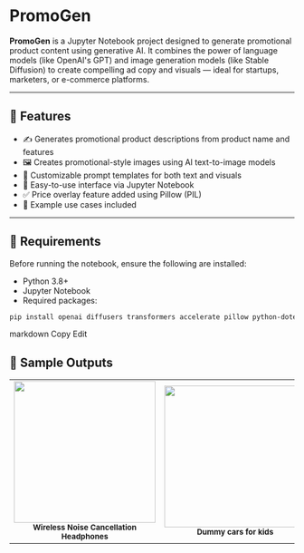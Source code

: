 # PromoGen

**PromoGen** is a Jupyter Notebook project designed to generate promotional product content using generative AI. It combines the power of language models (like OpenAI's GPT) and image generation models (like Stable Diffusion) to create compelling ad copy and visuals — ideal for startups, marketers, or e-commerce platforms.

---

## 🚀 Features

- ✍️ Generates promotional product descriptions from product name and features  
- 🖼️ Creates promotional-style images using AI text-to-image models  
- 💬 Customizable prompt templates for both text and visuals  
- 📓 Easy-to-use interface via Jupyter Notebook  
- ✅ Price overlay feature added using Pillow (PIL)  
- 📌 Example use cases included  

---

## 🧰 Requirements

Before running the notebook, ensure the following are installed:

- Python 3.8+  
- Jupyter Notebook  
- Required packages:

```bash
pip install openai diffusers transformers accelerate pillow python-dotenv
```
markdown
Copy
Edit
## 📸 Sample Outputs

<table>
  <tr>
    <td align="center">
      <img src="https://github.com/user-attachments/assets/7bcc7c02-7f8a-4a5b-b9e2-6da20ce38691" width="250"/>
      <br><sub><b>Wireless Noise Cancellation Headphones</b></sub>
    </td>
    <td align="center">
      <img src="https://github.com/user-attachments/assets/836080e7-df91-4fe5-8f26-8d410ebc6514" width="250"/>
      <br><sub><b>Dummy cars for kids</b></sub>
    </td>
    <td align="center">
      <img src="https://github.com/user-attachments/assets/dd6a2ab3-2626-45e3-8477-f1212de517a9" width="250"/>
      <br><sub><b>4 inches Smart Phone</b></sub>
    </td>
    <td align="center">
      <img src="https://github.com/user-attachments/assets/ce3a2d88-454e-4d35-a6e6-4c4797fc5ef4" width="250"/>
      <br><sub><b>4 inches Smart Phone</b></sub>
    </td>
  </tr>
</table>
